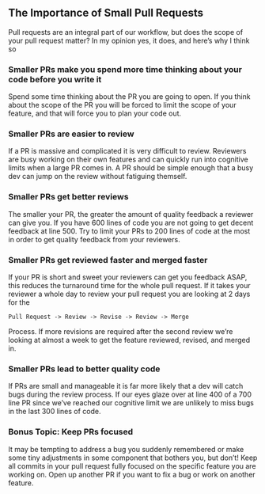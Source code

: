 ## The Importance of Small Pull Requests


Pull requests are an integral part of our workflow, but does the scope of your pull request matter?  In my opinion yes, it does, and here’s why I think so

### Smaller PRs make you spend more time thinking about your code before you write it

Spend some time thinking about the PR you are going to open.  If you think about the scope of the PR you will be forced to limit the scope of your feature, and that will force you to plan your code out.

### Smaller PRs are easier to review

If a PR is massive and complicated it is very difficult to review.  Reviewers are busy working on their own features and can quickly run into cognitive limits when a large PR comes in.  A PR should be simple enough that a busy dev can jump on the review without fatiguing themself.

### Smaller PRs get better reviews

The smaller your PR, the greater the amount of quality feedback a reviewer can give you.  If you have 600 lines of code you are not going to get decent feedback at line 500.  Try to limit your PRs to 200 lines of code at the most in order to get quality feedback from your reviewers.

### Smaller PRs get reviewed faster and merged faster

If your PR is short and sweet your reviewers can get you feedback ASAP, this reduces the turnaround time for the whole pull request.  If it takes your reviewer a whole day to review your pull request you are looking at 2 days for the 

	Pull Request -> Review -> Revise -> Review -> Merge

Process.  If more revisions are required after the second review we’re looking at almost a week to get the feature reviewed, revised, and merged in.

### Smaller PRs lead to better quality code

If PRs are small and manageable it is far more likely that a dev will catch bugs during the review process.  If our eyes glaze over at line 400 of a 700 line PR since we’ve reached our cognitive limit we are unlikely to miss bugs in the last 300 lines of code.

### Bonus Topic:  Keep PRs focused

It may be tempting to address a bug you suddenly remembered or make some tiny adjustments in some component that bothers you, but don’t!  Keep all commits in your pull request fully focused on the specific feature you are working on.  Open up another PR if you want to fix a bug or work on another feature.

